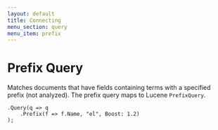 ```yaml
---
layout: default
title: Connecting
menu_section: query
menu_item: prefix
---
```



# Prefix Query
Matches documents that have fields containing terms with a specified prefix (not analyzed). The prefix query maps to Lucene `PrefixQuery`.

	.Query(q => q
		.Prefix(f => f.Name, "el", Boost: 1.2)
	);
